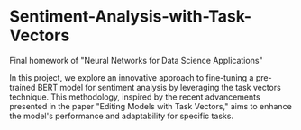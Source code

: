 # Sentiment-Analysis-with-Task-Vectors
Final homework of "Neural Networks for Data Science Applications"

In this project, we explore an innovative approach to fine-tuning a pre-trained BERT model for sentiment analysis by leveraging the task vectors technique. This methodology, inspired by the recent advancements presented in the paper "Editing Models with Task Vectors," aims to enhance the model's performance and adaptability for specific tasks.

